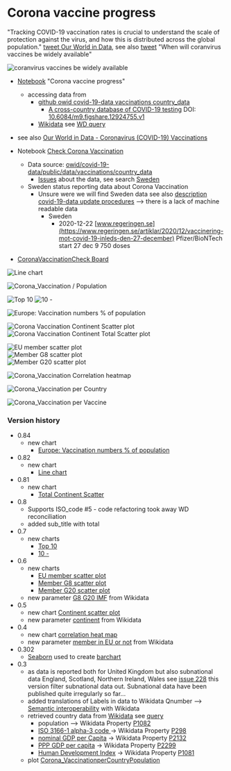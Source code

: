 # Corona vaccine progress
"Tracking COVID-19 vaccination rates is crucial to understand the scale of protection against the virus, and how this is distributed across the global population." [tweet Our World in Data](https://twitter.com/OurWorldInData/status/1339199049388478465?s=20), see also [tweet](https://twitter.com/verboom/status/1342942624609665024?s=20) "When will coranvirus vaccines be widely available"

![coranvirus vaccines be widely available](https://pbs.twimg.com/media/EqMWmOWXUAAkk_Q?format=jpg&name=small "coranvirus vaccines be widely available")         



* [Notebook](https://github.com/salgo60/CoronaVaccinationCheck/blob/main/Check%20Corona%20Vaccination.ipynb) "Corona vaccine progress"
  *  accessing data from 
     * [github owid covid-19-data vaccinations country_data](https://github.com/owid/covid-19-data/tree/master/public/data/vaccinations/country_data) 
       * [A cross-country database of COVID-19 testing](https://www.nature.com/articles/s41597-020-00688-8) DOI: [10.6084/m9.figshare.12924755.v1](https://doi.org/10.6084/m9.figshare.12924755.v1)
     * [Wikidata](https://www.youtube.com/watch?v=m_9_23jXPoE) see [WD query](https://w.wiki/sYZ)

* see also [Our World in Data - Coronavirus (COVID-19) Vaccinations](https://ourworldindata.org/covid-vaccinations)

* Notebook [Check Corona Vaccination](https://github.com/salgo60/CoronaVaccinationCheck/blob/main/Check%20Corona%20Vaccination.ipynb)
  * Data source: [owid/covid-19-data/public/data/vaccinations/country_data](https://github.com/owid/covid-19-data/tree/master/public/data/vaccinations/country_data)
    * [Issues](https://github.com/owid/covid-19-data/issues) about the data, see search [Sweden](https://github.com/owid/covid-19-data/issues?q=sweden) 
  * Sweden status reporting data about Corona Vaccination
    * Unsure were we will find Sweden data see also [description covid-19-data update procedures](https://github.com/owid/covid-19-data/pull/229#issuecomment-751218953) --> there is a lack of machine readable data
       * Sweden 
         * 2020-12-22 [www.regeringen.se](https://www.regeringen.se/artiklar/2020/12/vaccinering-mot-covid-19-inleds-den-27-december) Pfizer/BioNTech start 27 dec 9 750 doses 
* [CoronaVaccinationCheck Board](https://github.com/salgo60/CoronaVaccinationCheck/projects/1)                  

![Line chart](https://github.com/salgo60/CoronaVaccinationCheck/blob/main/images/Corona_Line.png?raw=true "Corona Vaccination Line chart")

![Corona_Vaccination / Population](https://github.com/salgo60/CoronaVaccinationCheck/blob/main/images/Corona_VaccinationperCountryPopulation_sns_2.png?raw=true "Corona Vaccination per population")         

![Top 10](https://github.com/salgo60/CoronaVaccinationCheck/blob/main/images/Corona_VaccinationperCountryPopulation_sns_1_10.png?raw=true)
![10 - ](https://github.com/salgo60/CoronaVaccinationCheck/blob/main/images/Corona_VaccinationperCountryPopulation_sns_10_.png?raw=true)

![Europe: Vaccination numbers % of population](https://github.com/salgo60/CoronaVaccinationCheck/blob/main/images/Corona_EuropeVaccinationperCountryPopulation.png?raw=true)

![Corona Vaccination Continent Scatter plot](https://github.com/salgo60/CoronaVaccinationCheck/blob/main/images/Corona_VaccinationperCountryPopulation_Categorical_scatterplot.png?raw=true "Corona Vaccination Continent Scatter plot")         
![Corona Vaccination Continent Total Scatter plot](https://github.com/salgo60/CoronaVaccinationCheck/blob/main/images/Corona_VaccinationperCountryTotal_Categorical_scatterplot.png?raw=true "Corona Vaccination Total Continent Scatter plot")         

![EU member scatter plot](https://github.com/salgo60/CoronaVaccinationCheck/blob/main/images/Corona_VaccinationperCountryPopulation_EUCategorical_scatterplot.png?raw=true "EU member scatter plot")         
![Member G8 scatter plot](https://github.com/salgo60/CoronaVaccinationCheck/blob/main/images/Corona_VaccinationperCountryPopulation_G8_Categorical_scatterplot.png?raw=true "G8 member scatter plot")         
![Member G20 scatter plot](https://github.com/salgo60/CoronaVaccinationCheck/blob/main/images/Corona_VaccinationperCountryPopulation_G20_Categorical_scatterplot.png?raw=true "G20 member scatter plot")         

![Corona_Vaccination Correlation heatmap](https://github.com/salgo60/CoronaVaccinationCheck/blob/main/images/Correlation_heatmap.png?raw=true "Corona Vaccination Correlation")         


![Corona_Vaccination per Country](https://github.com/salgo60/CoronaVaccinationCheck/blob/main/images/Corona_VaccinationperCountry.png?raw=true "Corona Vaccination per Country")         

![Corona_Vaccination per Vaccine](https://github.com/salgo60/CoronaVaccinationCheck/blob/main/images/Corona_VaccinationperVaccine.png?raw=true "Corona Vaccination per Vaccine")         

### Version history 
* 0.84 
  * new chart
     * [Europe: Vaccination numbers % of population](https://github.com/salgo60/CoronaVaccinationCheck/blob/main/images/Corona_EuropeVaccinationperCountryPopulation.png?raw=true)
* 0.82
  * new chart
     * [Line chart](https://github.com/salgo60/CoronaVaccinationCheck/blob/main/images/Corona_Line.png?raw=true)
* 0.81
  * new chart
     * [Total Continent Scatter](https://github.com/salgo60/CoronaVaccinationCheck/blob/main/images/Corona_VaccinationperCountryTotal_Categorical_scatterplot.png?raw=true)    
* 0.8
  * Supports ISO_code #5 - code refactoring took away WD reconciliation
  * added sub_title with total
* 0.7
  * new charts 
     * [Top 10](https://github.com/salgo60/CoronaVaccinationCheck/blob/main/images/Corona_VaccinationperCountryPopulation_sns_1_10.png?raw=true)
     * [10 - ](https://github.com/salgo60/CoronaVaccinationCheck/blob/main/images/Corona_VaccinationperCountryPopulation_sns_10_.png?raw=true)
* 0.6
  * new charts 
     * [EU member scatter plot](https://raw.githubusercontent.com/salgo60/CoronaVaccinationCheck/main/images/Corona_VaccinationperCountryPopulation_EUCategorical_scatterplot.png "EU member scatter plot")          
     * [Member G8 scatter plot](https://raw.githubusercontent.com/salgo60/CoronaVaccinationCheck/main/images/Corona_VaccinationperCountryPopulation_G8_Categorical_scatterplot.png "G8 member scatter plot")          
     * [Member G20 scatter plot](https://raw.githubusercontent.com/salgo60/CoronaVaccinationCheck/main/images/Corona_VaccinationperCountryPopulation_G20_Categorical_scatterplot.png "G20 member scatter plot")          
  * new parameter [G8 G20 IMF](https://w.wiki/sFn) from Wikidata
* 0.5
  * new chart [Continent scatter plot](https://raw.githubusercontent.com/salgo60/CoronaVaccinationCheck/main/images/Corona_VaccinationperCountryPopulation_Categorical_scatterplot.png "Corona Vaccination Correlation")          
  * new parameter [continent](https://w.wiki/sBb) from Wikidata
* 0.4
  * new chart [correlation heat map](https://github.com/salgo60/CoronaVaccinationCheck/blob/main/images/Correlation_heatmap.png?raw=true "Corona Vaccination Correlation")          
  * new parameter [member in EU or not](https://w.wiki/s8F) from Wikidata
* 0.302
  * [Seaborn](https://seaborn.pydata.org/) used to create [barchart](https://github.com/salgo60/CoronaVaccinationCheck/blob/main/images/Corona_VaccinationperCountryPopulation_sns_2.png?raw=true)
* 0.3
  * as data is reported both for United Kingdom but also subnational data England, Scotland, Northern Ireland, Wales see [issue 228](https://github.com/owid/covid-19-data/issues/228) this version filter subnational data out. Subnational data have been published quite irregularly so far...
  * added translations of Labels in data to Wikidata Qnumber --> [Semantic interoperability](https://en.wikipedia.org/wiki/Semantic_interoperability#:~:text=Semantic%20interoperability%20is%20the%20ability,data%20federation%20between%20information%20systems.) with Wikidata
  * retrieved country data from [Wikidata](https://www.youtube.com/watch?v=m_9_23jXPoE) see  [query](https://w.wiki/r$X)
     * population --> Wikidata Property [P1082](https://www.wikidata.org/wiki/Property:P1082) 
     * [ISO 3166-1 alpha-3 code ](https://en.wikipedia.org/wiki/ISO_3166-1) -> Wikidata Property [P298](https://www.wikidata.org/wiki/Property_talk:P298) 
     * [nominal GDP per Capita](https://en.wikipedia.org/wiki/List_of_countries_by_GDP_(nominal)_per_capita) -> Wikidata Property  [P2132](https://www.wikidata.org/wiki/Property_talk:P2132) 
     * [PPP GDP per capita](https://en.wikipedia.org/wiki/List_of_countries_by_GDP_(PPP)_per_capita)  -> Wikidata Property [P2299](https://www.wikidata.org/wiki/Property_talk:P2299)
     * [Human Development Index](http://hdr.undp.org/en/content/human-development-index-hdi) -> Wikidata Property [P1081](https://www.wikidata.org/wiki/Property_talk:P1081) 
  * plot [Corona_VaccinationperCountryPopulation](https://github.com/salgo60/CoronaVaccinationCheck/blob/main/images/Corona_VaccinationperCountryPopulation.png?raw=true)

